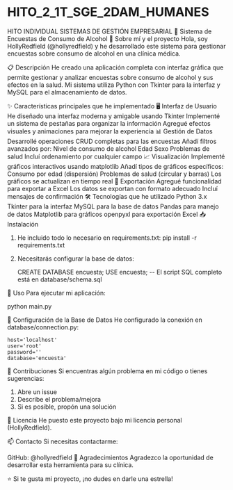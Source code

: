 # HITO_2_1T_SGE_2DAM_HUMANES
HITO INDIVIDUAL SISTEMAS DE GESTIÓN EMPRESARIAL
🍷 Sistema de Encuestas de Consumo de Alcohol
👋 Sobre mí y el proyecto
Hola, soy HollyRedfield (@hollyredfield) y he desarrollado este sistema para gestionar encuestas sobre consumo de alcohol en una clínica médica.

📋 Descripción
He creado una aplicación completa con interfaz gráfica que permite gestionar y analizar encuestas sobre consumo de alcohol y sus efectos en la salud. Mi sistema utiliza Python con Tkinter para la interfaz y MySQL para el almacenamiento de datos.

✨ Características principales que he implementado
🖥️ Interfaz de Usuario
He diseñado una interfaz moderna y amigable usando Tkinter
Implementé un sistema de pestañas para organizar la información
Agregué efectos visuales y animaciones para mejorar la experiencia
📊 Gestión de Datos
Desarrollé operaciones CRUD completas para las encuestas
Añadí filtros avanzados por:
Nivel de consumo de alcohol
Edad
Sexo
Problemas de salud
Incluí ordenamiento por cualquier campo
📈 Visualización
Implementé gráficos interactivos usando matplotlib
Añadí tipos de gráficos específicos:
Consumo por edad (dispersión)
Problemas de salud (circular y barras)
Los gráficos se actualizan en tiempo real
📗 Exportación
Agregué funcionalidad para exportar a Excel
Los datos se exportan con formato adecuado
Incluí mensajes de confirmación
🛠️ Tecnologías que he utilizado
Python 3.x
Tkinter para la interfaz
MySQL para la base de datos
Pandas para manejo de datos
Matplotlib para gráficos
openpyxl para exportación Excel
📥 Instalación

1. He incluido todo lo necesario en requirements.txt:
    pip install -r requirements.txt
   
3. Necesitarás configurar la base de datos:
   
   CREATE DATABASE encuesta;
USE encuesta;
-- El script SQL completo está en database/schema.sql

🚀 Uso
Para ejecutar mi aplicación:

python main.py

📝 Configuración de la Base de Datos
He configurado la conexión en database/connection.py:

    host='localhost'
    user='root'
    password=''
    database='encuesta'

🤝 Contribuciones
Si encuentras algún problema en mi código o tienes sugerencias:

1. Abre un issue
2. Describe el problema/mejora
3. Si es posible, propón una solución

📄 Licencia
He puesto este proyecto bajo mi licencia personal (HollyRedfield).

📫 Contacto
Si necesitas contactarme:

GitHub: @hollyredfield
🙏 Agradecimientos
Agradezco la oportunidad de desarrollar esta herramienta para su clínica.

⭐ Si te gusta mi proyecto, ¡no dudes en darle una estrella!
